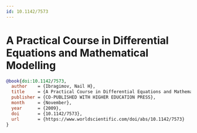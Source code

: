 ```yaml
---
id: 10.1142/7573
---
```


# A Practical Course in Differential Equations and Mathematical Modelling

```bibtex
@book{doi:10.1142/7573,
  author    = {Ibragimov, Nail H},
  title     = {A Practical Course in Differential Equations and Mathematical Modelling},
  publisher = {CO-PUBLISHED WITH HIGHER EDUCATION PRESS},
  month     = {November},
  year      = {2009},
  doi       = {10.1142/7573},
  url       = {https://www.worldscientific.com/doi/abs/10.1142/7573}
}
```
